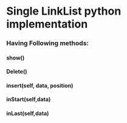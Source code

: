 # Single LinkList python implementation
### Having Following methods:
#### show()
#### Delete()
#### insert(self, data, position)
#### inStart(self,data)
#### inLast(self,data)
